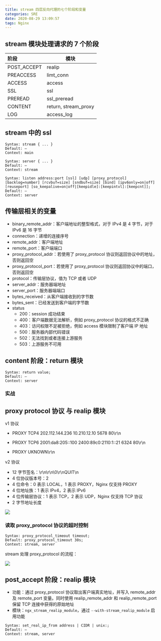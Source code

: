 ```yaml
---
title: stream 四层反向代理的七个阶段和变量
categories: SRE
date: 2020-08-29 13:09:57
tags: Nginx
---
```



## stream 模块处理请求的 7 个阶段

| 阶段        | 模块                 |
| :---------- | -------------------- |
| POST_ACCEPT | realip               |
| PREACCESS   | limt_conn            |
| ACCESS      | access               |
| SSL         | ssl                  |
| PREREAD     | ssl_preread          |
| CONTENT     | return, stream_proxy |
| LOG         | access_log           |

<!-- more -->

## stream 中的 ssl

```nginx
Syntax: stream { ... }
Default: —
Context: main

Syntax: server { ... }
Default: —
Context: stream

Syntax: listen address:port [ssl] [udp] [proxy_protocol] [backlog=number] [rcvbuf=size] [sndbuf=size] [bind] [ipv6only=on|off] [reuseport] [so_keepalive=on|off|[keepidle]:[keepintvl]:[keepcnt]];
Default: —
Context: server
```

## 传输层相关的变量

- binary_remote_addr：客户端地址的整型格式，对于 IPv4 是 4 字节，对于 IPv6 是 16 字节
- connection：递增的连接序号
- remote_addr：客户端地址
- remote_port：客户端端口
- proxy_protocol_addr：若使用了 proxy_protocol 协议则返回协议中的地址，否则返回空
- proxy_protocol_port：若使用了 proxy_protocol 协议则返回协议中的端口，否则返回空
- protocol：传输层协议，值为 TCP 或者 UDP
- server_addr：服务器端地址
- server_port：服务器端端口
- bytes_received：从客户端接收到的字节数
- bytes_sent：已经发送到客户端的字节数
- status
  - 200：session 成功结束
  - 400：客户端数据无法解析，例如 proxy_protocol 协议的格式不正确
  - 403：访问权限不足被拒绝，例如 access 模块限制了客户端 IP 地址
  - 500：服务器内部代码错误
  - 502：无法找到或者连接上游服务
  - 503：上游服务不可用

## content 阶段：return 模块

```nginx
Syntax: return value;
Default: —
Context: server
```

### 实战



## proxy protocol 协议 与 realip 模块

v1 协议

- PROXY TCP4 202.112.144.236 10.210.12.10 5678 80\r\n 

- PROXY TCP6 2001:da8:205::100 2400:89c0:2110:1::21 6324 80\r\n 

- PROXY UKNOWN\r\n 

v2 协议

- 12 字节签名：\r\n\r\n\0\r\nQUIT\n
- 4 位协议版本号：2
- 4 位命令：0 表示 LOCAL，1 表示 PROXY，Nginx 仅支持 PROXY
- 4 位地址族：1 表示 IPv4，2 表示 IPv6
- 4 位传输层协议：1 表示 TCP，2 表示 UDP，Nginx 仅支持 TCP 协议
- 2 字节地址长度

![](https://s3plus.meituan.net/v1/mss_f32142e8d47149129e9550e929704625/yzz-test-image/20200623160209)

### 读取 proxy_protocol 协议的超时控制

```nginx
Syntax: proxy_protocol_timeout timeout;
Default: proxy_protocol_timeout 30s; 
Context: stream, server
```

stream 处理 proxy_protocol 的流程：

![](https://s3plus.meituan.net/v1/mss_f32142e8d47149129e9550e929704625/yzz-test-image/20200623160320)

## post_accept 阶段：realip 模块

- 功能：通过 proxy_protocol 协议取出客户端真实地址，并写入 remote_addr 及 remote_port 变量。同时使用 realip_remote_addr 和 realip_remote_port 保留 TCP 连接中获得的原始地址
- 模块：`ngx_stream_realip_module`，通过 `--with-stream_realip_module` 启用功能

```nginx
Syntax: set_real_ip_from address | CIDR | unix:;
Default: —
Context: stream, server
```

